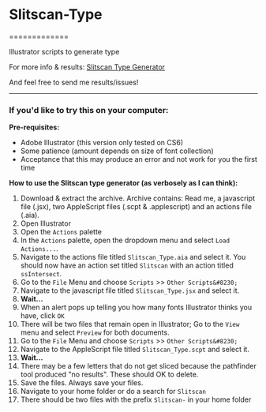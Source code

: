# Slitscan-Type #
=============

Illustrator scripts to generate type

For more info & results: [Slitscan Type Generator](http://www.c71123.com/archive-2010/slitscan/)

And feel free to send me results/issues!

* * * *

### If you'd like to try this on your computer: ###

**Pre-requisites:**

- Adobe Illustrator (this version only tested on CS6)
- Some patience (amount depends on size of font collection)
- Acceptance that this may produce an error and not work for you the first time

**How to use the Slitscan type generator (as verbosely as I can think):**

1. Download & extract the archive. Archive contains: Read me, a javascript file (.jsx), two AppleScript files (.scpt & .applescript) and an actions file (.aia).
2. Open Illustrator
3. Open the `Actions` palette
4. In the `Actions` palette, open the dropdown menu and select `Load Actions...`.
5. Navigate to the actions file titled `Slitscan_Type.aia` and select it. You should now have an action set titled `Slitscan` with an action titled `ssIntersect`.
6. Go to the `File` Menu and choose `Scripts` >> `Other Scripts&#8230;`
7. Navigate to the javascript file titled `Slitscan_Type.jsx` and select it.
8. <strong>Wait...</strong>
9. When an alert pops up telling you how many fonts Illustrator thinks you have, click `OK`
10. There will be two files that remain open in Illustrator; Go to the `View` menu and select `Preview` for both documents.
11. Go to the `File` Menu and choose `Scripts` >> `Other Scripts&#8230;`
12. Navigate to the AppleScript file titled `Slitscan_Type.scpt` and select it.
13. <strong>Wait...</strong>
14. There may be a few letters that do not get sliced because the pathfinder tool produced "no results". These should OK to delete.
15. Save the files. Always save your files.
16. Navigate to your home folder or do a search for `Slitscan`
17. There should be two files with the prefix `Slitscan-` in your home folder</li>
